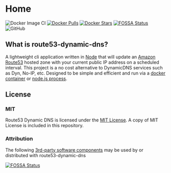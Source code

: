 # Home

![Docker Image CI](https://img.shields.io/github/actions/workflow/status/sjmayotte/route53-dynamic-dns/docker-image.yml?branch=master)
[![Docker Pulls](https://img.shields.io/docker/pulls/sjmayotte/route53-dynamic-dns)](https://hub.docker.com/r/sjmayotte/route53-dynamic-dns/)
[![Docker Stars](https://img.shields.io/docker/stars/sjmayotte/route53-dynamic-dns)](https://hub.docker.com/r/sjmayotte/route53-dynamic-dns/)
[![FOSSA Status](https://app.fossa.io/api/projects/git%2Bhttps%3A%2F%2Fgithub.com%2Fsjmayotte%2Froute53-dynamic-dns.svg?type=shield)](https://app.fossa.io/projects/git%2Bhttps%3A%2F%2Fgithub.com%2Fsjmayotte%2Froute53-dynamic-dns?ref=badge_shield)
![GitHub](https://img.shields.io/github/license/sjmayotte/route53-dynamic-dns)

## What is route53-dynamic-dns?

A lightweight cli application written in [Node](https://nodejs.org/en/) that will update
an [Amazon Route53](http://aws.amazon.com/route53/) hosted zone with your current public IP address on a scheduled
interval. This project is a no cost alternative to DynamicDNS services such as Dyn, No-IP, etc. Designed to be simple
and efficient and run via a [docker container](https://hub.docker.com/r/sjmayotte/route53-dynamic-dns/)
or [node.js process](https://github.com/sjmayotte/route53-dynamic-dns/releases/latest).

## License

### MIT

Route53 Dynamic DNS is licensed under the [MIT License](https://opensource.org/licenses/MIT). A copy of MIT License is
included in this repository.

### Attribution

The following [3rd-party software components](https://app.fossa.io/reports/f5377d5f-557e-4e21-8bfa-93a27ea6e540) may be
used by or distributed with route53-dynamic-dns

[![FOSSA Status](https://app.fossa.io/api/projects/git%2Bhttps%3A%2F%2Fgithub.com%2Fsjmayotte%2Froute53-dynamic-dns.svg?type=large)](https://app.fossa.io/projects/git%2Bhttps%3A%2F%2Fgithub.com%2Fsjmayotte%2Froute53-dynamic-dns?ref=badge_large)
